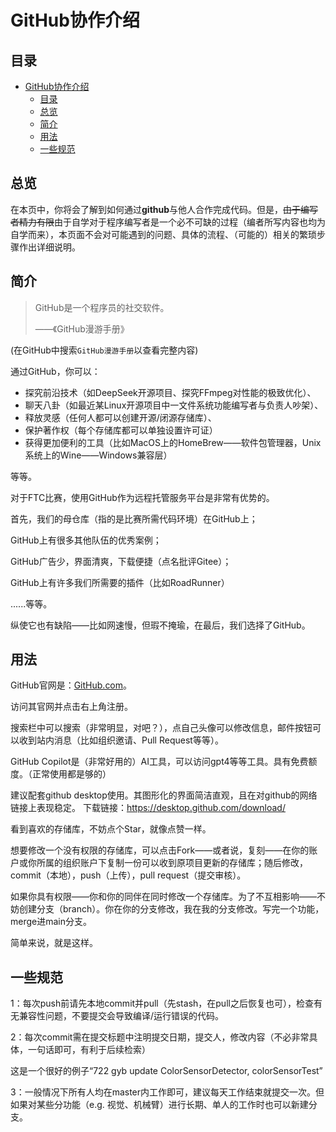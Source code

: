 # GitHub协作介绍

## 目录

- [GitHub协作介绍](#github协作介绍)
  - [目录](#目录)
  - [总览](#总览)
  - [简介](#简介)
  - [用法](#用法)
  - [一些规范](#一些规范)

## 总览

在本页中，你将会了解到如何通过**github**与他人合作完成代码。但是，~~由于编写者精力有限~~由于自学对于程序编写者是一个必不可缺的过程（编者所写内容也均为自学而来），本页面不会对可能遇到的问题、具体的流程、（可能的）相关的繁琐步骤作出详细说明。

## 简介

> GitHub是一个程序员的社交软件。
>
> ——《GitHub漫游手册》

(在GitHub中搜索`GitHub漫游手册`以查看完整内容)

通过GitHub，你可以：

- 探究前沿技术（如DeepSeek开源项目、探究FFmpeg对性能的极致优化）、
- 聊天八卦（如最近某Linux开源项目中一文件系统功能编写者与负责人吵架）、
- 释放灵感（任何人都可以创建开源/闭源存储库）、
- 保护著作权（每个存储库都可以单独设置许可证）
- 获得更加便利的工具（比如MacOS上的HomeBrew——软件包管理器，Unix系统上的Wine——Windows兼容层）

等等。

对于FTC比赛，使用GitHub作为远程托管服务平台是非常有优势的。

首先，我们的母仓库（指的是比赛所需代码环境）在GitHub上；

GitHub上有很多其他队伍的优秀案例；

GitHub广告少，界面清爽，下载便捷（点名批评Gitee）；

GitHub上有许多我们所需要的插件（比如RoadRunner）

......等等。

纵使它也有缺陷——比如网速慢，但瑕不掩瑜，在最后，我们选择了GitHub。

## 用法

GitHub官网是：[GitHub.com](https://github.com)。

访问其官网并点击右上角注册。

搜索栏中可以搜索（非常明显，对吧？），点自己头像可以修改信息，邮件按钮可以收到站内消息（比如组织邀请、Pull Request等等）。

GitHub Copilot是（非常好用的）AI工具，可以访问gpt4等等工具。具有免费额度。（正常使用都是够的）

建议配套github desktop使用。其图形化的界面简洁直观，且在对github的网络链接上表现稳定。
下载链接：https://desktop.github.com/download/

看到喜欢的存储库，不妨点个Star，就像点赞一样。

想要修改一个没有权限的存储库，可以点击Fork——或者说，复刻——在你的账户或你所属的组织账户下复制一份可以收到原项目更新的存储库；随后修改，commit（本地），push（上传），pull request（提交审核）。

如果你具有权限——你和你的同伴在同时修改一个存储库。为了不互相影响——不妨创建分支（branch）。你在你的分支修改，我在我的分支修改。写完一个功能，merge进main分支。

简单来说，就是这样。


## 一些规范

1：每次push前请先本地commit并pull（先stash，在pull之后恢复也可），检查有无兼容性问题，不要提交会导致编译/运行错误的代码。

2：每次commit需在提交标题中注明提交日期，提交人，修改内容（不必非常具体，一句话即可，有利于后续检索）


这是一个很好的例子“722 gyb update ColorSensorDetector, colorSensorTest”


3：一般情况下所有人均在master内工作即可，建议每天工作结束就提交一次。但如果对某些分功能（e.g. 视觉、机械臂）进行长期、单人的工作时也可以新建分支。

